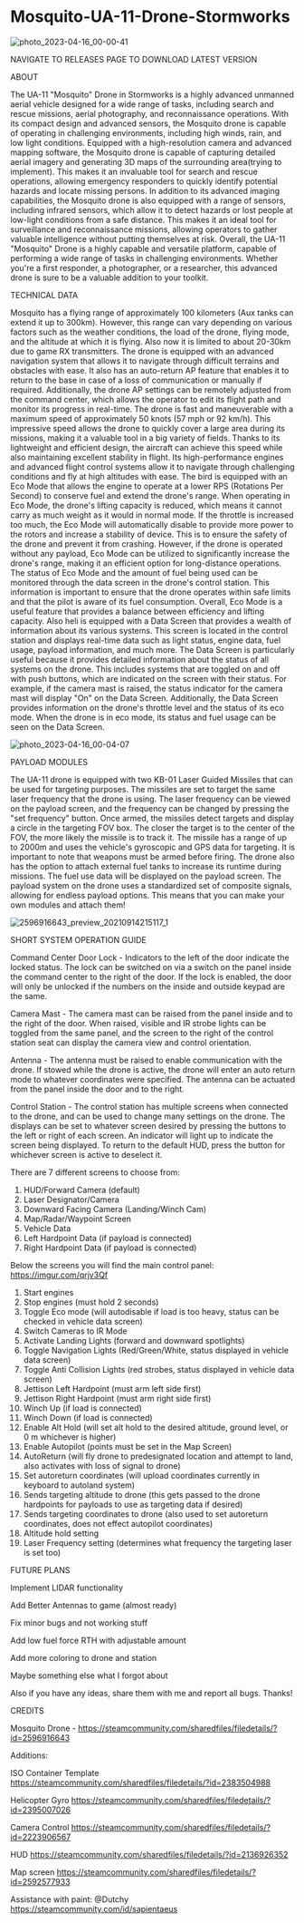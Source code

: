 # Mosquito-UA-11-Drone-Stormworks
![photo_2023-04-16_00-00-41](https://user-images.githubusercontent.com/129096750/232252980-10b59a9e-467f-4836-9bdc-f8678a487f19.jpg)

NAVIGATE TO RELEASES PAGE TO DOWNLOAD LATEST VERSION

ABOUT

The UA-11 "Mosquito" Drone in Stormworks is a highly advanced unmanned aerial vehicle designed for a wide range of tasks, including search and rescue missions, aerial photography, and reconnaissance operations. With its compact design and advanced sensors, the Mosquito drone is capable of operating in challenging environments, including high winds, rain, and low light conditions.
Equipped with a high-resolution camera and advanced mapping software, the Mosquito drone is capable of capturing detailed aerial imagery and generating 3D maps of the surrounding area(trying to implement). This makes it an invaluable tool for search and rescue operations, allowing emergency responders to quickly identify potential hazards and locate missing persons.
In addition to its advanced imaging capabilities, the Mosquito drone is also equipped with a range of sensors, including infrared sensors, which allow it to detect hazards or lost people at low-light conditions from a safe distance. This makes it an ideal tool for surveillance and reconnaissance missions, allowing operators to gather valuable intelligence without putting themselves at risk.
Overall, the UA-11 "Mosquito" Drone is a highly capable and versatile platform, capable of performing a wide range of tasks in challenging environments. Whether you're a first responder, a photographer, or a researcher, this advanced drone is sure to be a valuable addition to your toolkit.

TECHNICAL DATA

Mosquito has a flying range of approximately 100 kilometers (Aux tanks can extend it up to 300km). However, this range can vary depending on various factors such as the weather conditions, the load of the drone, flying mode, and the altitude at which it is flying. Also now it is limited to about 20-30km due to game RX transmitters. The drone is equipped with an advanced navigation system that allows it to navigate through difficult terrains and obstacles with ease. It also has an auto-return AP feature that enables it to return to the base in case of a loss of communication or manually if required. Additionally, the drone AP settings can be remotely adjusted from the command center, which allows the operator to edit its flight path and monitor its progress in real-time. The drone is  fast and maneuverable with a maximum speed of approximately 50 knots (57 mph or 92 km/h). This impressive speed allows the drone to quickly cover a large area during its missions, making it a valuable tool in a big variety of fields. Thanks to its lightweight and efficient design, the aircraft can achieve this speed while also maintaining excellent stability in flight. Its high-performance engines and advanced flight control systems allow it to navigate through challenging conditions and fly at high altitudes with ease. The bird is equipped with an Eco Mode that allows the engine to operate at a lower RPS (Rotations Per Second) to conserve fuel and extend the drone's range. When operating in Eco Mode, the drone's lifting capacity is reduced, which means it cannot carry as much weight as it would in normal mode. If the throttle is increased too much, the Eco Mode will automatically disable to provide more power to the rotors and increase a stability of device. This is to ensure the safety of the drone and prevent it from crashing. However, if the drone is operated without any payload, Eco Mode can be utilized to significantly increase the drone's range, making it an efficient option for long-distance operations. The status of Eco Mode and the amount of fuel being used can be monitored through the data screen in the drone's control station. This information is important to ensure that the drone operates within safe limits and that the pilot is aware of its fuel consumption. Overall, Eco Mode is a useful feature that provides a balance between efficiency and lifting capacity. Also heli is equipped with a Data Screen that provides a wealth of information about its various systems. This screen is located in the control station and displays real-time data such as light status, engine data, fuel usage, payload information, and much more. The Data Screen is particularly useful because it provides detailed information about the status of all systems on the drone. This includes systems that are toggled on and off with push buttons, which are indicated on the screen with their status. For example, if the camera mast is raised, the status indicator for the camera mast will display "On" on the Data Screen. Additionally, the Data Screen provides information on the drone's throttle level and the status of its eco mode. When the drone is in eco mode, its status and fuel usage can be seen on the Data Screen. 

![photo_2023-04-16_00-04-07](https://user-images.githubusercontent.com/129096750/232253097-722c2612-9143-4e2c-968c-3c49dfc2525e.jpg)

PAYLOAD MODULES

The UA-11 drone is equipped with two KB-01 Laser Guided Missiles that can be used for targeting purposes. The missiles are set to target the same laser frequency that the drone is using. The laser frequency can be viewed on the payload screen, and the frequency can be changed by pressing the "set frequency" button. Once armed, the missiles detect targets and display a circle in the targeting FOV box. The closer the target is to the center of the FOV, the more likely the missile is to track it. The missile has a range of up to 2000m and uses the vehicle's gyroscopic and GPS data for targeting. It is important to note that weapons must be armed before firing. The drone also has the option to attach external fuel tanks to increase its runtime during missions. The fuel use data will be displayed on the payload screen. The payload system on the drone uses a standardized set of composite signals, allowing for endless payload options. This means that you can make your own modules and attach them!

![2596916643_preview_20210914215117_1](https://user-images.githubusercontent.com/129096750/232253197-91108a0a-fbdf-4f22-ad6c-321d162698cc.jpg)

SHORT SYSTEM OPERATION GUIDE

Command Center
Door Lock - Indicators to the left of the door indicate the locked status. The lock can be switched on via a switch on the panel inside the command center to the right of the door. If the lock is enabled, the door will only be unlocked if the numbers on the inside and outside keypad are the same.

Camera Mast - The camera mast can be raised from the panel inside and to the right of the door. When raised, visible and IR strobe lights can be toggled from the same panel, and the screen to the right of the control station seat can display the camera view and control orientation.

Antenna - The antenna must be raised to enable communication with the drone. If stowed while the drone is active, the drone will enter an auto return mode to whatever coordinates were specified. The antenna can be actuated from the panel inside the door and to the right.

Control Station - The control station has multiple screens when connected to the drone, and can be used to change many settings on the drone. The displays can be set to whatever screen desired by pressing the buttons to the left or right of each screen. An indicator will light up to indicate the screen being displayed. To return to the default HUD, press the button for whichever screen is active to deselect it.

There are 7 different screens to choose from:
1.	HUD/Forward Camera (default)
2.	Laser Designator/Camera
3.	Downward Facing Camera (Landing/Winch Cam)
4.	Map/Radar/Waypoint Screen
5.	Vehicle Data
6.	Left Hardpoint Data (if payload is connected)
7.	Right Hardpoint Data (if payload is connected)

Below the screens you will find the main control panel:
https://imgur.com/qrjv3Qf
1.	Start engines
2.	Stop engines (must hold 2 seconds)
3.	Toggle Eco mode (will autodisable if load is too heavy, status can be checked in vehicle data screen)
4.	Switch Cameras to IR Mode
5.	Activate Landing Lights (forward and downward spotlights)
6.	Toggle Navigation Lights (Red/Green/White, status displayed in vehicle data screen)
7.	Toggle Anti Collision Lights (red strobes, status displayed in vehicle data screen)
8.	Jettison Left Hardpoint (must arm left side first)
9.	Jettison Right Hardpoint (must arm right side first)
10.	Winch Up (if load is connected)
11.	Winch Down (if load is connected)
12.	Enable Alt Hold (will set alt hold to the desired altitude, ground level, or 0 m whichever is higher)
13.	Enable Autopilot (points must be set in the Map Screen)
14.	AutoReturn (will fly drone to predesignated location and attempt to land, also activates with loss of signal to drone)
15.	Set autoreturn coordinates (will upload coordinates currently in keyboard to autoland system)
16.	Sends targeting altitude to drone (this gets passed to the drone hardpoints for payloads to use as targeting data if desired)
17.	Sends targeting coordinates to drone (also used to set autoreturn coordinates, does not effect autopilot coordinates)
18.	Altitude hold setting
19.	Laser Frequency setting (determines what frequency the targeting laser is set too)

FUTURE PLANS

Implement LIDAR functionality

Add Better Antennas to game (almost ready)

Fix minor bugs and not working stuff

Add low fuel force RTH with adjustable amount

Add more coloring to drone and station

Maybe something else what I forgot about

Also if you have any ideas, share them with me and report all bugs. Thanks!

CREDITS

Mosquito Drone - https://steamcommunity.com/sharedfiles/filedetails/?id=2596916643

Additions:

ISO Container Template https://steamcommunity.com/sharedfiles/filedetails/?id=2383504988

Helicopter Gyro https://steamcommunity.com/sharedfiles/filedetails/?id=2395007026

Camera Control https://steamcommunity.com/sharedfiles/filedetails/?id=2223906567

HUD https://steamcommunity.com/sharedfiles/filedetails/?id=2136926352

Map screen https://steamcommunity.com/sharedfiles/filedetails/?id=2592577933

Assistance with paint: @Dutchy https://steamcommunity.com/id/sapientaeus

